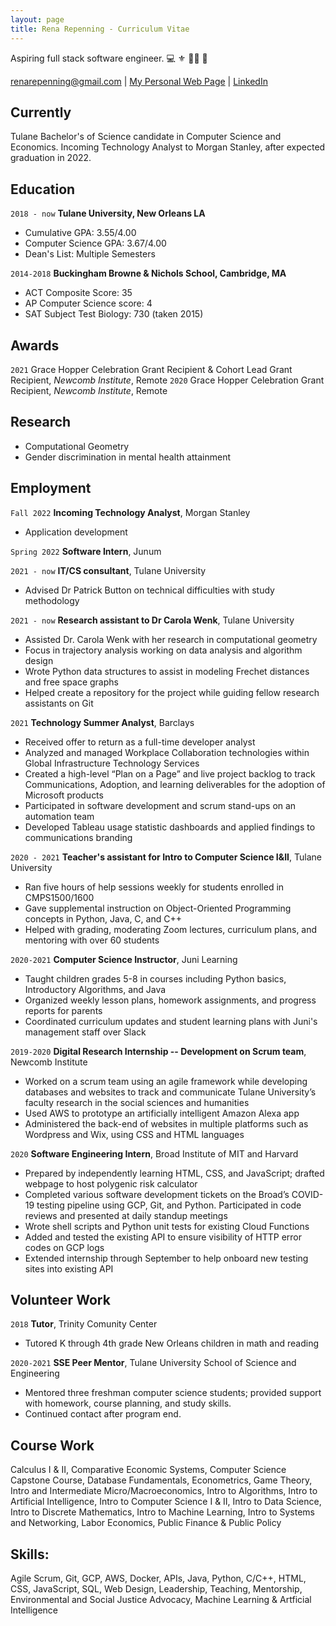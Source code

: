 ```yaml
---
layout: page
title: Rena Repenning - Curriculum Vitae
---
```


Aspiring full stack software engineer.
💻 ⚜️ 🏃‍♀️ 🍎

<div id="webaddress">
<a href="renarepenning@gmail.com">renarepenning@gmail.com</a>
| <a href="http://renarepenning.com">My Personal Web Page</a>
| <a href="https://www.linkedin.com/in/renarepenning/">LinkedIn</a>
</div>


## Currently
Tulane Bachelor's of Science candidate in Computer Science and Economics. Incoming Technology Analyst to Morgan Stanley, after expected graduation in 2022.

## Education
`2018 - now`
__Tulane University, New Orleans LA__
- Cumulative GPA: 3.55/4.00
- Computer Science GPA: 3.67/4.00
- Dean's List: Multiple Semesters

`2014-2018`
__Buckingham Browne & Nichols School, Cambridge, MA__
- ACT Composite Score: 35
- AP Computer Science score: 4
- SAT Subject Test Biology: 730 (taken 2015)

## Awards

`2021`
Grace Hopper Celebration Grant Recipient & Cohort Lead Grant Recipient, *Newcomb Institute*, Remote
`2020`
Grace Hopper Celebration Grant Recipient, *Newcomb Institute*, Remote



## Research
- Computational Geometry
- Gender discrimination in mental health attainment


## Employment

`Fall 2022`
__Incoming Technology Analyst__, Morgan Stanley
- Application development

`Spring 2022`
__Software Intern__, Junum

`2021 - now`
__IT/CS consultant__, Tulane University
- Advised Dr Patrick Button on technical difficulties with study methodology

`2021 - now`
__Research assistant to Dr Carola Wenk__, Tulane University
- Assisted Dr. Carola Wenk with her research in computational geometry
- Focus in trajectory analysis working on data analysis and algorithm design
- Wrote Python data structures to assist in modeling Frechet distances and free space graphs
- Helped create a repository for the project while guiding fellow research assistants on Git

`2021`
__Technology Summer Analyst__, Barclays
- Received offer to return as a full-time developer analyst
- Analyzed and managed Workplace Collaboration technologies within Global Infrastructure Technology Services
- Created a high-level “Plan on a Page” and live project backlog to track Communications, Adoption, and learning deliverables for the adoption of Microsoft products
- Participated in software development and scrum stand-ups on an automation team
- Developed Tableau usage statistic dashboards and applied findings to communications branding

`2020 - 2021`
__Teacher's assistant for Intro to Computer Science I&II__, Tulane University
- Ran five hours of help sessions weekly for students enrolled in CMPS1500/1600
- Gave supplemental instruction on Object-Oriented Programming concepts in Python, Java, C, and C++
- Helped with grading, moderating Zoom lectures, curriculum plans, and mentoring with over 60 students

`2020-2021`
__Computer Science Instructor__, Juni Learning
- Taught children grades 5-8 in courses including Python basics, Introductory Algorithms, and Java
- Organized weekly lesson plans, homework assignments, and progress reports for parents
- Coordinated curriculum updates and student learning plans with Juni's management staff over Slack

`2019-2020`
__Digital Research Internship -- Development on Scrum team__, Newcomb Institute
- Worked on a scrum team using an agile framework while developing databases and websites to track and communicate Tulane University’s faculty research in the social sciences and humanities
- Used AWS to prototype an artificially intelligent Amazon Alexa app
- Administered the back-end of websites in multiple platforms such as Wordpress and Wix, using CSS and HTML languages

`2020`
__Software Engineering Intern__, Broad Institute of MIT and Harvard
- Prepared by independently learning HTML, CSS, and JavaScript; drafted webpage to host polygenic risk calculator
- Completed various software development tickets on the Broad’s COVID-19 testing pipeline using GCP, Git, and Python. Participated in code reviews and presented at daily standup meetings
- Wrote shell scripts and Python unit tests for existing Cloud Functions
- Added and tested the existing API to ensure visibility of HTTP error codes on GCP logs
- Extended internship through September to help onboard new testing sites into existing API

## Volunteer Work
`2018`
__Tutor__, Trinity Comunity Center
- Tutored K through 4th grade New Orleans children in math and reading

`2020-2021`
__SSE Peer Mentor__, Tulane University School of Science and Engineering
- Mentored three freshman computer science students; provided support with homework, course planning, and study skills. 
- Continued contact after program end.


## Course Work
Calculus I & II, Comparative Economic Systems, Computer Science Capstone Course, Database Fundamentals, Econometrics, Game Theory, Intro and Intermediate Micro/Macroeconomics, Intro to Algorithms, Intro to Artificial Intelligence, Intro to Computer Science I & II, Intro to Data Science, Intro to Discrete Mathematics, Intro to Machine Learning, Intro to Systems and Networking, Labor Economics, Public Finance & Public Policy

## Skills: 
Agile Scrum, Git,  GCP, AWS, Docker, APIs, Java, Python, C/C++, HTML, CSS, JavaScript, SQL, Web Design, Leadership, Teaching, Mentorship,  Environmental and Social Justice Advocacy, Machine Learning & Artficial Intelligence



<!-- ### Footer

Last updated: November 2022 -->

